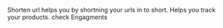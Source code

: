 Shorten url helps you by shortning your urls in to short.
Helps you track your products. check Engagments
